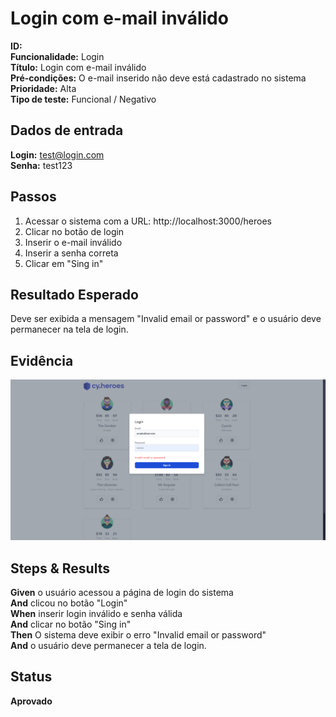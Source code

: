 # Login com e-mail inválido

**ID:**  
**Funcionalidade:** Login  
**Título:** Login com e-mail inválido  
**Pré-condições:** O e-mail inserido não deve está cadastrado no sistema  
**Prioridade:** Alta  
**Tipo de teste:** Funcional / Negativo  



## Dados de entrada

**Login:** test@login.com  
**Senha:** test123  



## Passos

1. Acessar o sistema com a URL: http://localhost:3000/heroes  
2. Clicar no botão de login  
3. Inserir o e-mail inválido  
4. Inserir a senha correta  
5. Clicar em "Sing in"  



## Resultado Esperado

Deve ser exibida a mensagem "Invalid email or password" e o usuário deve permanecer na tela de login.  



## Evidência

![Descrição da imagem](../evidencias/email-invalido.png)  



## Steps & Results

**Given** o usuário acessou a página de login do sistema  
**And** clicou no botão "Login"  
**When** inserir login inválido e senha válida  
**And** clicar no botão "Sing in"  
**Then** O sistema deve exibir o erro "Invalid email or password"  
**And** o usuário deve permanecer a tela de login.  



## Status

**Aprovado**  